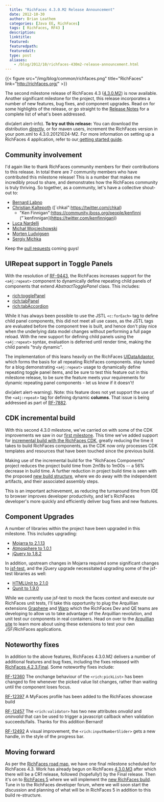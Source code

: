 ```yaml
---
  title: "RichFaces 4.3.0.M2 Release Announcement"
  date: 2012-10-30
  author: Brian Leathem
  categories: [Java EE, RichFaces]
  tags: [ RichFaces, RF43 ]
  description:
  linktitle:
  featured:
  featuredpath:
  featuredalt:
  type: post
  aliases:
    - /blog/2012/10/richfaces-430m2-release-announcement.html
---
```


{{< figure src="/img/blog/common/richfaces.png" title="RichFaces" link="http://richfaces.org/" >}}

The second milestone release of RichFaces 4.3 ([4.3.0.M2](https://issues.jboss.org/secure/ReleaseNote.jspa?projectId=12310341&version=12319880)) is now available. Another significant milestone for the project, this release incorporates a number of new features, bug fixes, and component upgrades. Read on for some highlights of the release, or go straight to the [Release Notes](https://issues.jboss.org/secure/ReleaseNote.jspa?projectId=12310341&version=12319880) for a complete list of what's been addressed.

div(alert alert-info). **To try out this release:** You can download the distribution [directly](http://www.jboss.org/richfaces/download/milestones), or for maven users, increment the RichFaces version in your pom.xml to 4.3.0.20121024-M2. For more information on setting up a RichFaces 4 application, refer to our<a href="http://community.jboss.org/wiki/GettingstartedwithRichFaces4x"> getting started guide</a>.

Community involvement
---------------------

I'd again like to thank RichFaces community members for their contributions to this release. In total there are 7 community members who have contributed this milestone release! This is a number that makes me incredibly proud to share, and demonstrates how the RichFaces community is truly thriving. So together, as a community, let's have a collective shout-out to:

-   [Bernard Labno](https://community.jboss.org/people/blabno)
-   [Christian Kaltepoth](https://community.jboss.org/people/chkal) ([`chkal":https://twitter.com/chkal)
    * "Ken Finnigan":https://community.jboss.org/people/kenfinni ("`kenfinnigan](https://twitter.com/kenfinnigan))
-   [Luca Nardelli](https://community.jboss.org/people/tritibo)
-   [Michał Wojciechowski](https://community.jboss.org/people/mwojciechowski)
-   [Morten Ludvigsen](https://community.jboss.org/people/mortenlud)
-   [Sergiy Michka](https://community.jboss.org/people/sergiy.michka)

Keep the [pull requests](https://community.jboss.org/wiki/GuideToUsePullRequestsWithGitHubAndJIRA) coming guys!

UIRepeat support in Toggle Panels
---------------------------------

With the resolution of [RF-9443](https://issues.jboss.org/browse/RF-9443), the RichFaces increases support for the `<a4j:repeat>` component to dynamically define repeating child panels of components that extend *AbstractTogglePanel* class. This includes:

-   [rich:togglePanel](http://showcase.richfaces.org/richfaces/component-sample.jsf?demo=togglePanel)
-   [rich:tabPanel](http://showcase.richfaces.org/richfaces/component-sample.jsf?demo=tabPanel)
-   [rich:tabAccordion](http://showcase.richfaces.org/richfaces/component-sample.jsf?demo=accordion)

While it has always been possible to use the JSTL `<c:forEach>` tag to define child panel components, this did not meet all use cases, as the JSTL tags are evaluated before the component tree is built, and hence don't play nice when the underlying data model changes without performing a full page reload. With the new support for defining child panels using the `<a4j:repeat>` syntax, evaluation is deferred until render time, making the child panels "truly dynamic".

The implementation of this leans heavily on the RichFaces [UIDataAdaptor](http://docs.jboss.org/richfaces/latest_4_X/javadoc/richfaces-components-ui/org/richfaces/component/UIDataAdaptor.html), which forms the basis for all repeating RichFaces components. stay tuned for a blog demonstrating `<a4j:repeat>` usage to dynamically define repeating toggle panel items, and be sure to test this feature out in this milestone release, to be sure the feature meets your requirements for dynamic repeating panel components - let us know if it doesn't!

div(alert alert-warning). Note: this feature does not yet support the use of the `<a4j:repeat>` tag for defining dynamic **columns**. That issue is being addressed as part of [RF-7882](https://issues.jboss.org/browse/RF-7882).

CDK incremental build
---------------------

With this second 4.3.0 milestone, we've carried on with some of the CDK improvements we saw in our [first milestone](http://www.bleathem.ca/blog/2012/08/richfaces-430m1-release-announcement.html). This time we've added support for [incremental build with the RichFaces CDK](https://issues.jboss.org/browse/RF-8287), greatly reducing the time it takes to build RichFaces components, as the CDK now only processes CDK templates and resources that have been touched since the previous build.

Making use of the incremental build for the "RichFaces Components" project reduces the project build time from 2m18s to 1m00s -- a 56% decrease in build time. A further reduction in project build time is seen with the proposed [new build structure](https://community.jboss.org/wiki/RichFaces43BuildRedesign), where we do away with the independent artifacts, and their associated assembly steps.

This is an important achievement, as reducing the turnaround time from IDE to browser improves developer productivity, and let's RichFaces developer's more quickly and efficiently deliver bug fixes and new features.

Component Upgrades
------------------

A number of libraries within the project have been upgraded in this milestone. This includes upgrading:

-   [Mojarra to 2.1.13](https://issues.jboss.org/browse/RF-12344)
-   [Atmosphere to 1.0.1](https://issues.jboss.org/browse/RF-12348)
-   [jQuery to 1.8.2](https://issues.jboss.org/browse/RF-12418)

In addition, upstream changes in Mojarra required some significant changes to [jsf-test](https://github.com/richfaces/jsf-test), and the jQuery upgrade necessitated upgrading some of the jsf-test libraries as well:

-   [HTMLUnit to 2.1.0](https://issues.jboss.org/browse/RF-12431)
-   [Qunit to 1.9.0](https://issues.jboss.org/browse/RF-12432)

While we currently use jsf-test to mock the faces context and execute our RichFaces unit tests, I'll take this opportunity to plug the Arquillian extensions [Graphene](http://arquillian.org/modules/graphene-extension/) and [Warp](http://arquillian.org/modules/warp-extension/) which the RichFaces Dev and QE teams are developing to allow us to take advantage of the Arquillian revolution, and unit test our components in real containers. Head on over to the [Arquillian site](http://arquillian.org/blog/tags/graphene/) to learn more about using these extensions to test your own JSF/RichFaces applications.

Noteworthy fixes
----------------

In addition to the above features, RichFaces 4.3.0.M2 delivers a number of additional features and bug fixes, including the fixes released with [RichFaces 4.2.3.Final](http://www.bleathem.ca/blog/2012/10/richfaces-423final-release-announcement.html). Some noteworthy fixes include:

[RF-12360](https://issues.jboss.org/browse/RF-12360)
The onchange behaviour of the `<rich:pickList>` has been changed to fire whenever the picked value list changes, rather than waiting until the component loses focus.

[RF-12397](https://issues.jboss.org/browse/RF-12397)
A MyFaces profile has been added to the RichFaces showcase build

[RF-12457](https://issues.jboss.org/browse/RF-12457)
The `<rich:validator>` has two new attributes *onvalid* and *oninvalid* that can be used to trigger a javascript callback when validation succeeds/fails. Thanks for this addition Bernard!

[RF-12492](https://issues.jboss.org/browse/RF-12457)
A visual improvement, the `<rich:inputNumberSlider>` gets a new handle, in the style of the progress bar.

Moving forward
--------------

As per the [RichFaces road map](https://issues.jboss.org/browse/RF#selectedTab=com.atlassian.jira.plugin.system.project%3Aroadmap-panel), we have one final milestone scheduled for RichFaces 4.3. Work has already begun on RichFaces [4.3.0.M3](https://issues.jboss.org/secure/RapidBoard.jspa?rapidView=221&view=planning) after which there will be a CR1 release, followed (hopefully!) by the Final release. Then it's on to [RichFaces 5](https://issues.jboss.org/secure/RapidBoard.jspa?rapidView=331&view=planning) where we will implement the [new RichFaces build](https://issues.jboss.org/browse/RF-12439). Tune in to the RichFaces developer forum, where we will soon start the discussion and planning of what will be in RichFaces 5 in addition to this build re-structure.
